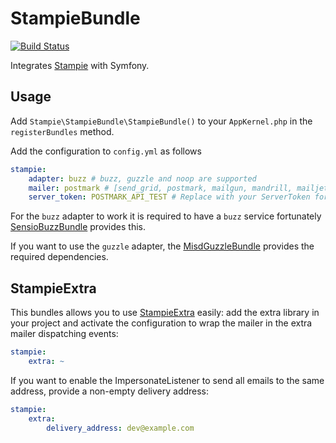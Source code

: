 # StampieBundle

[![Build Status](https://api.travis-ci.org/Stampie/HBStampieBundle.png)](https://travis-ci.org/Stampie/HBStampieBundle)

Integrates [Stampie](https://github.com/Stampie/Stampie) with Symfony.

## Usage

Add `Stampie\StampieBundle\StampieBundle()` to your `AppKernel.php` in the `registerBundles` method.

Add the configuration to `config.yml` as follows

``` yaml
stampie:
    adapter: buzz # buzz, guzzle and noop are supported
    mailer: postmark # [send_grid, postmark, mailgun, mandrill, mailjet, spark_post] is supported
    server_token: POSTMARK_API_TEST # Replace with your ServerToken for you Service
```

For the `buzz` adapter to work it is required to have a `buzz` service fortunately [SensioBuzzBundle](http://github.com/sensio/SensioBuzzBundle)
provides this.

If you want to use the `guzzle` adapter, the [MisdGuzzleBundle](https://github.com/misd-service-development/guzzle-bundle) provides
the required dependencies.

## StampieExtra

This bundles allows you to use [StampieExtra](https://github.com/stof/StampieExtra) easily:
add the extra library in your project and activate the configuration to wrap the mailer
in the extra mailer dispatching events:

``` yaml
stampie:
    extra: ~
```

If you want to enable the ImpersonateListener to send all emails to the same address, provide
a non-empty delivery address:

``` yaml
stampie:
    extra:
        delivery_address: dev@example.com
```
